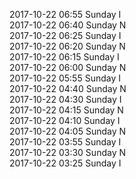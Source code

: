 2017-10-22 06:55 Sunday  I  
2017-10-22 06:40 Sunday  N  
2017-10-22 06:25 Sunday  I  
2017-10-22 06:20 Sunday  N  
2017-10-22 06:15 Sunday  I  
2017-10-22 06:00 Sunday  N  
2017-10-22 05:55 Sunday  I  
2017-10-22 04:40 Sunday  N  
2017-10-22 04:30 Sunday  I  
2017-10-22 04:15 Sunday  N  
2017-10-22 04:10 Sunday  I  
2017-10-22 04:05 Sunday  N  
2017-10-22 03:55 Sunday  I  
2017-10-22 03:30 Sunday  N  
2017-10-22 03:25 Sunday  I  
